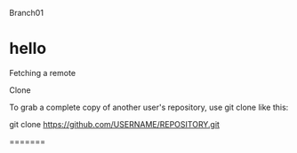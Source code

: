 Branch01

# hello

Fetching a remote

Clone

To grab a complete copy of another user's repository, use git clone like this:

git clone https://github.com/USERNAME/REPOSITORY.git

=======


